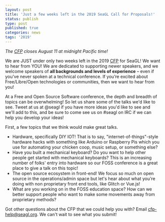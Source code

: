 ```yaml
---
layout: post
title: 'Just a few weeks left in the 2019 SeaGL Call for Proposals!'
status: publish
type: post
published: true
categories: news
tags: '2019'
---
```


_The [CFP](/news/2019/06/25/CFP-open) closes August 11 at midnight Pacific time!_

We are JUST under only two weeks left in the 2019 [CFP](/news/2019/06/25/CFP-open) for SeaGL!  We want to hear from YOU!  We are dedicated to supporting newer speakers, and we welcome speakers of **all backgrounds and levels of experience** – even if you’ve never spoken at a technical conference. If you’re excited about Free/Libre/Open technologies or communities, then we want to hear from you!

At a Free and Open Source Software conference, the depth and breadth of topics can be overwhelming!  So let us share some of the talks we'd like to see.  Tweet at us at @seagl if you have more ideas you'd like to see and we'll add to this, and be sure to come see us on #seagl on IRC if we can help you develop your ideas!

First, a few topics that we think would make great talks.
 * Hardware, specifically DIY IOT!  That is to say, "internet-of-things"-style hardware hacks with something like Arduino or Raspberry Pis which you use for automating your chicken coop, music setup, or something else?
 * Have you built a mechanical keyboard?  Do you want to help other people get started with mechanical keyboards?  This is an increasing number of folks' entry into hardware so our FOSS conference is a great place to give a talk on this topic!
 * The open source ecosystem in front-end!  We focus so much on open source in the operations/admin space but let's hear about what you're doing with non proprietary front end tools, like Glitch or Vue.js!
 * What are you working on in the FOSS education space?  How can we better support people who want to make some movements away from proprietary methods?

Got other questions about the CFP that we could help you with?  Email cfp-help@seagl.org.  We can't wait to see what you submit!
